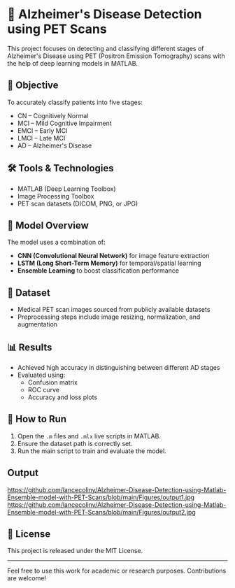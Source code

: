 # 🧠 Alzheimer's Disease Detection using PET Scans

This project focuses on detecting and classifying different stages of Alzheimer's Disease using PET (Positron Emission Tomography) scans with the help of deep learning models in MATLAB.

## 🎯 Objective

To accurately classify patients into five stages:

- CN – Cognitively Normal  
- MCI – Mild Cognitive Impairment  
- EMCI – Early MCI  
- LMCI – Late MCI  
- AD – Alzheimer's Disease

## 🛠️ Tools & Technologies

- MATLAB (Deep Learning Toolbox)
- Image Processing Toolbox
- PET scan datasets (DICOM, PNG, or JPG)

## 🧠 Model Overview

The model uses a combination of:

- **CNN (Convolutional Neural Network)** for image feature extraction  
- **LSTM (Long Short-Term Memory)** for temporal/spatial learning  
- **Ensemble Learning** to boost classification performance

## 🧪 Dataset

- Medical PET scan images sourced from publicly available datasets  
- Preprocessing steps include image resizing, normalization, and augmentation

## 📊 Results

- Achieved high accuracy in distinguishing between different AD stages  
- Evaluated using:
  - Confusion matrix  
  - ROC curve  
  - Accuracy and loss plots

## 🚀 How to Run

1. Open the `.m` files and `.mlx` live scripts in MATLAB.  
2. Ensure the dataset path is correctly set.  
3. Run the main script to train and evaluate the model.

## Output

https://github.com/lancecoliny/Alzheimer-Disease-Detection-using-Matlab-Ensemble-model-with-PET-Scans/blob/main/Figures/output1.jpg
https://github.com/lancecoliny/Alzheimer-Disease-Detection-using-Matlab-Ensemble-model-with-PET-Scans/blob/main/Figures/output2.jpg

## 📄 License

This project is released under the MIT License.

---

Feel free to use this work for academic or research purposes. Contributions are welcome!

